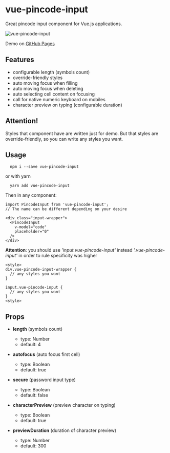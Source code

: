 # vue-pincode-input
Great pincode input component for Vue.js applications.

![vue-pincode-input](https://repository-images.githubusercontent.com/210697453/85bbb480-dffa-11e9-90a3-f4114739ed91)

Demo on [GitHub Pages](https://seokky.github.io/vue-pincode-input/)

## Features
- configurable length (symbols count)
- override-friendly styles
- auto moving focus when filling
- auto moving focus when deleting
- auto selecting cell content on focusing
- call for native numeric keyboard on mobiles
- character preview on typing (configurable duration)

## Attention!

Styles that component have are written just for demo. But that styles are override-friendly, so you can write any styles you want.

## Usage

```
  npm i --save vue-pincode-input
```
or with yarn
```
  yarn add vue-pincode-input
```

Then in any component:

```
import PincodeInput from 'vue-pincode-input';
// The name can be different depending on your desire
```

```
<div class="input-wrapper">
  <PincodeInput
    v-model="code"
    placeholder="0"
  />
</div>
```

**Attention**: you should use _'input.vue-pincode-input'_ instead _'.vue-pincode-input'_ in order to rule specificity was higher

```
<style>
div.vue-pincode-input-wrapper {
  // any styles you want
}

input.vue-pincode-input {
  // any styles you want
}
<style>
```

## Props

- **length** (symbols count)
  - type: Number
  - default: 4

- **autofocus** (auto focus first cell)
  - type: Boolean
  - default: true

- **secure** (password input type)
  - type: Boolean
  - default: false

- **characterPreview** (preview character on typing)
  - type: Boolean
  - default: true

- **previewDuration** (duration of character preview)
  - type: Number
  - default: 300